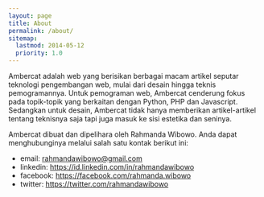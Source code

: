 ```yaml
---
layout: page
title: About
permalink: /about/
sitemap:
  lastmod: 2014-05-12
  priority: 1.0
---
```


Ambercat adalah web yang berisikan berbagai macam artikel seputar teknologi pengembangan web, mulai dari desain hingga teknis pemogramannya. Untuk pemograman web, Ambercat cenderung fokus pada topik-topik yang berkaitan dengan Python, PHP dan Javascript. Sedangkan untuk desain, Ambercat tidak hanya memberikan artikel-artikel tentang teknisnya saja tapi juga masuk ke sisi estetika dan seninya.  

Ambercat dibuat dan dipelihara oleh Rahmanda Wibowo. Anda dapat menghubunginya melalui salah satu kontak berikut ini:  

- email: rahmandawibowo@gmail.com  
- linkedin: https://id.linkedin.com/in/rahmandawibowo  
- facebook: https://facebook.com/rahmanda.wibowo  
- twitter: https://twitter.com/rahmandawibowo     

